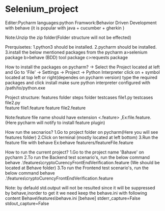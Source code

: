 # Selenium_project
Editer:Pycharm
languages:python
Framwork:Behavior Driven Development with behave (it is popular with java + cucumber + gherkin )
 
Note:Unzip the zip folder(Folder structure will not be effected)

Prerquisetes:
1.python3 should be installed.
2.pycharm should be installed.
3.install the below mentioned packages from the pycharm
	a>selenium package
	b>behave (BDD) tool package
	c>requests package

How to install the packages on pycharm?
	-> Select the Project located at left and Go to 'File' -> Settings -> Project -> Python Interpreter
		click on + symbol located at top left or right(dependes on pycharm version) type the required packages and click install
		make sure python interpreter configured with /path/to/python.exe

Project structure:
	<Project Folder> 
		features folder
			steps folder
				testcases file1.py
				testcases file2.py	
			feature file1.feature
			feature file2.feature

Note:feature file name should have extension <.feature> ,Ex:file.feature. (Here pycharm will notify to install feature plugin)
			
How run the secnarios?
	1.Go to project folder on pycharm(Here you will see features folder)
	2.Click on terminal (mostly located at left bottom)
	3.Run the feature file with behave 
		Ex:behave featurers/featureFile.feature

How to run the current project?
	1.Go to the project name 'Bahave' on pycharm
	2.To run the Backend test scenario's, run the below command 
		 behave .\features\cryptoCurencyFrontEndVerification.feature   (We should be located at Behave folder)
	3.To run the Frontend test scenario's, run the below command
		 behave .\features\cryptoCurencyFrontEndVerification.feature

Note: by defauld std.output will not be resulted since it will be suppressed by behave,inorder to get it we need keep the behave.ini with following content
	Behave\features\behave.ini
		[behave]
		stderr_capture=False
		stdout_capture=False

	 
		  
